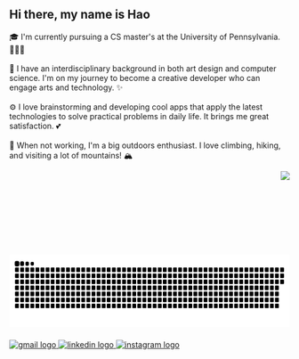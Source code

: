 <h2 align="left">Hi there, my name is Hao</h2>


<p align="left">🎓 I'm currently pursuing a CS master's at the University of Pennsylvania. 👩🏻‍💻<br><br>
🎨 I have an interdisciplinary background in both art design and computer science. I'm on my journey to become a creative developer who can engage arts and technology. ✨<br><br>
⚙️ I love brainstorming and developing cool apps that apply the latest technologies to solve practical problems in daily life. It brings me great satisfaction. 💕<br><br>
🍏 When not working, I'm a big outdoors enthusiast. I love climbing, hiking, and visiting a lot of mountains! 🏔️</p>
<img align="right" height="150" src="https://media.tenor.com/Yb9m-oHU20QAAAAi/%E7%BA%BF%E6%9D%A1%E5%B0%8F%E7%8B%97.gif" />

###
<br clear="both">
<img align="left" height="130" src="https://raw.githubusercontent.com/tanhaow/tanhaow/output/snake.svg" alt="Snake animation" />
<br clear="both">

###
<div align="left">
  <a href="mailto:tanhao@seas.upenn.edu?subject=Connect%20from%20GitHub" target="_blank">
    <img src="https://img.shields.io/static/v1?message=Gmail&logo=gmail&label=&color=D14836&logoColor=white&labelColor=&style=for-the-badge" height="25" alt="gmail logo"  />
  </a>
  <a href="https://www.linkedin.com/in/tan-hao/" target="_blank">
    <img src="https://img.shields.io/static/v1?message=LinkedIn&logo=linkedin&label=&color=0077B5&logoColor=white&labelColor=&style=for-the-badge" height="25" alt="linkedin logo"  />
  </a>
  <a href="https://www.instagram.com/tanhaoww/" target="_blank">
    <img src="https://img.shields.io/static/v1?message=Instagram&logo=instagram&label=&color=E4405F&logoColor=white&labelColor=&style=for-the-badge" height="25" alt="instagram logo"  />
  </a>
</div>

###


